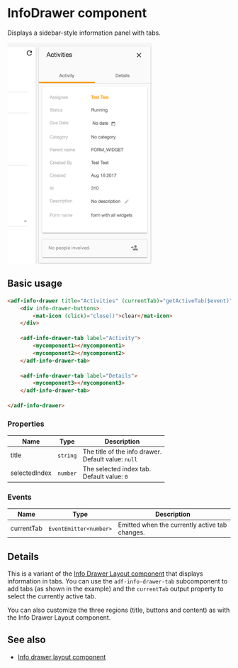 # InfoDrawer component

Displays a sidebar-style information panel with tabs.

![Info drawer screenshot](docassets/images/activities-infodrawer.png)

## Basic usage

```html
<adf-info-drawer title="Activities" (currentTab)="getActiveTab($event)">
    <div info-drawer-buttons>
        <mat-icon (click)="close()">clear</mat-icon>
    </div>

    <adf-info-drawer-tab label="Activity">
        <mycomponent1></mycomponent1>
        <mycomponent2></mycomponent2>
    </adf-info-drawer-tab>

    <adf-info-drawer-tab label="Details">
        <mycomponent3></mycomponent3>
    </adf-info-drawer-tab>

</adf-info-drawer>
```

### Properties

| Name | Type | Description |
| ---- | ---- | ----------- |
| title | `string` | The title of the info drawer. <br/> Default value: `null` |
| selectedIndex | `number` | The selected index tab. <br/> Default value: `0` |

### Events

| Name | Type | Description |
| ---- | ---- | ----------- |
| currentTab | `EventEmitter<number>` | Emitted when the currently active tab changes. |

## Details

This is a variant of the [Info Drawer Layout component](info-drawer-layout.component.md) that displays information in tabs. You can use the `adf-info-drawer-tab` subcomponent to add tabs (as shown in the example) and the `currentTab` output property to select the currently active tab.

You can also customize the three regions (title, buttons and content) as with the Info Drawer Layout component.

## See also

-   [Info drawer layout component](info-drawer-layout.component.md)

